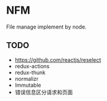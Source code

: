 # NFM

File manage implement by node.

## TODO

* https://github.com/reactjs/reselect
* redux-actions
* redux-thunk
* normalizr
* Immutable
* 错误信息区分请求和页面